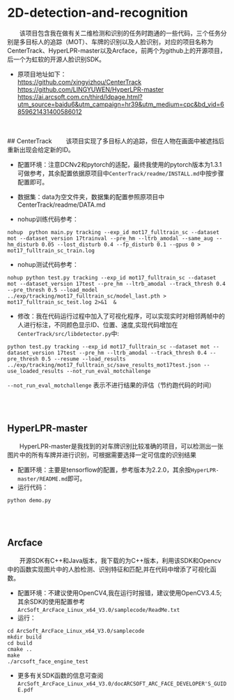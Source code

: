 # 2D-detection-and-recognition
&emsp;&emsp;该项目包含我在做有关二维检测和识别的任务时跑通的一些代码，三个任务分别是多目标人的追踪（MOT）、车牌的识别以及人脸识别，对应的项目名称为CenterTrack、HyperLPR-master以及Arcface，前两个为github上的开源项目，后一个为虹软的开源人脸识别SDK。

* 原项目地址如下：<br>
https://github.com/xingyizhou/CenterTrack  
https://github.com/LINGYUWEN/HyperLPR-master  
https://ai.arcsoft.com.cn/third/ldpage.html?utm_source=baidu6&utm_campaign=hr39&utm_medium=cpc&bd_vid=6859621431400586012

  
  
<br>
<br>  
## CenterTrack
&emsp;&emsp;该项目实现了多目标人的追踪，但在人物在画面中被遮挡后重新出现会给定新的ID。

* 配置环境：注意DCNv2和pytorch的适配，最终我使用的pytorch版本为1.3.1可做参考，其余配置依据原项目中`CenterTrack/readme/INSTALL.md`中按步骤配置即可。
* 数据集：data为空文件夹，数据集的配置参照原项目中CenterTrack/readme/DATA.md  

* nohup训练代码参考：  
```
nohup  python main.py tracking --exp_id mot17_fulltrain_sc --dataset mot --dataset_version 17trainval --pre_hm --ltrb_amodal --same_aug --hm_disturb 0.05 --lost_disturb 0.4 --fp_disturb 0.1 --gpus 0 > mot17_fulltrain_sc_train.log 
```

* nohup测试代码参考：  
```
nohup python test.py tracking --exp_id mot17_fulltrain_sc --dataset mot --dataset_version 17test --pre_hm --ltrb_amodal --track_thresh 0.4 --pre_thresh 0.5 --load_model ../exp/tracking/mot17_fulltrain_sc/model_last.pth > mot17_fulltrain_sc_test.log 2>&1  &
```

* 修改：我在代码运行过程中加入了可视化程序，可以实现实时对相邻两帧中的人进行标注，不同颜色显示ID、位置、速度,实现代码增加在`CenterTrack/src/libdetector.py`中:
```
python test.py tracking --exp_id mot17_fulltrain_sc --dataset mot --dataset_version 17test --pre_hm --ltrb_amodal --track_thresh 0.4 --pre_thresh 0.5 --resume --load_results ../exp/tracking/mot17_fulltrain_sc/save_results_mot17test.json --use_loaded_results --not_run_eval_motchallenge
```
```--not_run_eval_motchallenge``` 表示不进行结果的评估（节约跑代码的时间）  
  
  
<br>
<br>  
  
## HyperLPR-master  
&emsp;&emsp;HyperLPR-master是我找到的对车牌识别比较准确的项目，可以检测出一张图片中的所有车牌并进行识别，可根据需要选择一定可信度的识别结果
  
* 配置环境：主要是tensorflow的配置，参考版本为2.2.0，其余按`HyperLPR-master/README.md`即可。
* 运行代码：  
```
python demo.py
```
  
  
<br>
<br>  
  
## Arcface 
&emsp;&emsp;开源SDK有C++和Java版本，我下载的为C++版本，利用该SDK和Opencv中的函数实现图片中的人脸检测、识别特征和匹配,并在代码中增添了可视化函数。

* 配置环境：不建议使用OpenCV4,我在运行时报错，建议使用OpenCV3.4.5;  
其余SDK的使用配置参考`ArcSoft_ArcFace_Linux_x64_V3.0/samplecode/ReadMe.txt`
* 运行：
```
cd ArcSoft_ArcFace_Linux_x64_V3.0/samplecode  
mkdir build  
cd build  
cmake ..  
make  
./arcsoft_face_engine_test  
```
* 更多有关SDK函数的信息可查阅`ArcSoft_ArcFace_Linux_x64_V3.0/docARCSOFT_ARC_FACE_DEVELOPER'S_GUIDE.pdf`
